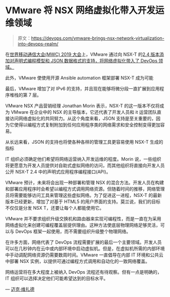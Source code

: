 # VMware 将 NSX 网络虚拟化带入开发运维领域

> 原文：<https://devops.com/vmware-brings-nsx-network-virtualization-into-devops-realm/>

在[世界移动通信大会(MWC) 2019 大会](https://www.mwcbarcelona.com/)上，VMware 通过向 NSX-T 的[2.4 版本添加对声明式编程模型和 JSON 数据格式的支持，将网络虚拟化带入了 DevOps 领域。](https://www.vmware.com/company/news/releases/vmw-newsfeed.VMware-NSX-Delivers-New-Levels-of-Advanced-Automation-Performance-and-Cloud-Scale-for-Enterprises-and-Communications-Service-Providers.1743131.html)

此外，VMware 使使用开源 Ansible automation 框架部署 NSX-T 成为可能

最后，VMware 增加了对 IPv6 的支持，并且现在能够将微分段一直扩展到应用程序堆栈的第 7 层。

VMware NSX 产品营销经理 Jonathan Morin 表示，NSX-T 的这一版本不仅将成为 VMware 在企业中的 NSX 的主导版本，它还代表了开发人员和 it 运营团队直接访问网络虚拟化的共同努力。从这个角度来看，JSON 支持是至关重要的，因为它使得以编程方式复制附加到任何应用程序类的网络需求和安全控制变得更加容易。

从长远来看，JSON 的支持也将使各种各样的管理工具更容易使用 NSX-T 生成的指标

IT 组织必须确定他们希望将网络运营纳入开发运维的程度。Morin 说，一些组织将更愿意为开发人员提供对自助式虚拟网络的访问，而其他组织将直接向开发人员公开 NSX-T 2.4 中的声明式应用程序编程接口(API)。

VMware 预计，未来将会出现一种部署和管理 NSX 的混合方法。开发人员在构建和部署应用程序时会希望以编程方式调用网络资源。但随着时间的推移，网络管理员将需要能够访问工具来管理这些虚拟网络。为了促进这一进程，NSX-T 的最新版本已经更新，增加了对基于 HTML5 的用户界面的支持。莫兰说，我们的目标不仅仅是分发 NSX T，还要让每个人都能使用它。

VMware 并不要求组织升级交换机和路由器来实现可编程性，而是一直在为采用网络虚拟化来创建可编程覆盖层提供理由。这种方法使底层物理网络足够灵活，可以与 DevOps 框架一起使用，而不需要组织升级整个物理网络。

在许多方面，网络代表了 DevOps 流程需要扩展的最后一个主要领域。开发人员可以在几秒钟内在云中或内部环境中启动虚拟机。但是，在虚拟机所需的内部环境中手动调配网络资源仍需要数周时间。VMware 一直倡导在内部 IT 环境和公共云中部署 NSX 实例，以提供可通过编程方式调用和自动化的一致网络覆盖。

网络运营将在多大程度上被纳入 DevOps 流程还有待观察。但有一点是明确的，IT 组织可以选择决定他们可能希望达到的目标水平。

— [迈克·维扎德](https://devops.com/author/mike-vizard/)